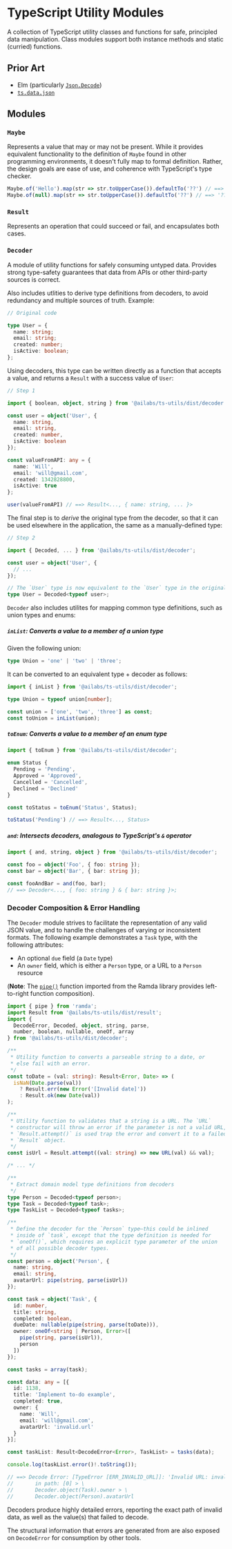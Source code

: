 # TypeScript Utility Modules

A collection of TypeScript utility classes and functions for safe, principled data manipulation. Class modules support both instance methods and static (curried) functions.

## Prior Art

 - Elm (particularly [`Json.Decode`](https://package.elm-lang.org/packages/elm/json/latest/Json-Decode))
 - [`ts.data.json`](https://github.com/joanllenas/ts.data.json)

## Modules

### `Maybe`

Represents a value that may or may not be present. While it provides equivalent functionality to the definition of `Maybe` found in other programming environments, it doesn't fully map to formal definition. Rather, the design goals are ease of use, and coherence with TypeScript's type checker.

```typescript
Maybe.of('Hello').map(str => str.toUpperCase()).defaultTo('??') // ==> 'HELLO'
Maybe.of(null).map(str => str.toUpperCase()).defaultTo('??') // ==> '??'
```

### `Result`

Represents an operation that could succeed or fail, and encapsulates both cases.

### `Decoder`

A module of utility functions for safely consuming untyped data. Provides strong type-safety guarantees that data from APIs or other third-party sources is correct.

Also includes utlities to derive type definitions from decoders, to avoid redundancy and multiple sources of truth. Example:

```typescript
// Original code

type User = {
  name: string;
  email: string;
  created: number;
  isActive: boolean;
};
```

Using decoders, this type can be written directly as a function that accepts a value, and returns a `Result` with a success value of `User`:

```typescript
// Step 1

import { boolean, object, string } from '@ailabs/ts-utils/dist/decoder';

const user = object('User', {
  name: string,
  email: string,
  created: number,
  isActive: boolean
});

const valueFromAPI: any = {
  name: 'Will',
  email: 'will@gmail.com',
  created: 1342828800,
  isActive: true
};

user(valueFromAPI) // ==> Result<..., { name: string, ... }>
```

The final step is to _derive_ the original type from the decoder, so that it can be used elsewhere in the application, the same as a manually-defined type:

```typescript
// Step 2

import { Decoded, ... } from '@ailabs/ts-utils/dist/decoder';

const user = object('User', {
  // ...
});

// The `User` type is now equivalent to the `User` type in the original example
type User = Decoded<typeof user>;
```

`Decoder` also includes utilites for mapping common type definitions, such as union types and enums:

##### `inList`: Converts a value to a member of a union type

Given the following union:

```typescript
type Union = 'one' | 'two' | 'three';
```

It can be converted to an equivalent type + decoder as follows:

```typescript
import { inList } from '@ailabs/ts-utils/dist/decoder';

type Union = typeof union[number];

const union = ['one', 'two', 'three'] as const;
const toUnion = inList(union);
```

##### `toEnum`: Converts a value to a member of an enum type

```typescript
import { toEnum } from '@ailabs/ts-utils/dist/decoder';

enum Status {
  Pending = 'Pending',
  Approved = 'Approved',
  Cancelled = 'Cancelled',
  Declined = 'Declined'
}

const toStatus = toEnum('Status', Status);

toStatus('Pending') // ==> Result<..., Status>
```

##### `and`: Intersects decoders, analogous to TypeScript's `&` operator

```typescript
import { and, string, object } from '@ailabs/ts-utils/dist/decoder';

const foo = object('Foo', { foo: string });
const bar = object('Bar', { bar: string });

const fooAndBar = and(foo, bar);
// ==> Decoder<..., { foo: string } & { bar: string }>;
```

### Decoder Composition & Error Handling

The `Decoder` module strives to facilitate the representation of any valid JSON value, and to handle the challenges of varying or inconsistent formats. The following example demonstrates a `Task` type, with the following attributes:

 - An optional `due` field (a `Date` type)
 - An `owner` field, which is either a `Person` type, or a URL to a `Person` resource

(**Note**: The [`pipe()`](https://ramdajs.com/docs/#pipe) function imported from the Ramda library provides left-to-right function composition).

```typescript
import { pipe } from 'ramda';
import Result from '@ailabs/ts-utils/dist/result';
import {
  DecodeError, Decoded, object, string, parse,
  number, boolean, nullable, oneOf, array
} from '@ailabs/ts-utils/dist/decoder';

/**
 * Utility function to converts a parseable string to a date, or
 * else fail with an error.
 */
const toDate = (val: string): Result<Error, Date> => (
  isNaN(Date.parse(val))
    ? Result.err(new Error('[Invalid date]'))
    : Result.ok(new Date(val))
);

/**
 * Utility function to validates that a string is a URL. The `URL`
 * constructor will throw an error if the parameter is not a valid URL, so
 * `Result.attempt()` is used trap the error and convert it to a failed
 * `Result` object.
 */
const isUrl = Result.attempt((val: string) => new URL(val) && val);

/* ... */

/**
 * Extract domain model type definitions from decoders
 */
type Person = Decoded<typeof person>;
type Task = Decoded<typeof task>;
type TaskList = Decoded<typeof tasks>;

/**
 * Define the decoder for the `Person` type—this could be inlined
 * inside of `task`, except that the type definition is needed for
 * `oneOf()`, which requires an explicit type parameter of the union
 * of all possible decoder types.
 */
const person = object('Person', {
  name: string,
  email: string,
  avatarUrl: pipe(string, parse(isUrl))
});

const task = object('Task', {
  id: number,
  title: string,
  completed: boolean,
  dueDate: nullable(pipe(string, parse(toDate))),
  owner: oneOf<string | Person, Error>([
    pipe(string, parse(isUrl)),
    person
  ])
});

const tasks = array(task);

const data: any = [{
  id: 1138,
  title: 'Implement to-do example',
  completed: true,
  owner: {
    name: 'Will',
    email: 'will@gmail.com',
    avatarUrl: 'invalid.url'
  }
}];

const taskList: Result<DecodeError<Error>, TaskList> = tasks(data);

console.log(taskList.error()!.toString());

// ==> Decode Error: [TypeError [ERR_INVALID_URL]]: 'Invalid URL: invalid.url' \
//       in path: [0] > \
//       Decoder.object(Task).owner > \
//       Decoder.object(Person).avatarUrl
```

Decoders produce highly detailed errors, reporting the exact path of invalid data, as well as the value(s) that failed to decode.

The structural information that errors are generated from are also exposed on `DecodeError` for consumption by other tools.